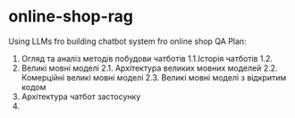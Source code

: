 # online-shop-rag
Using LLMs fro building chatbot system fro online shop QA
Plan:
1. Огляд та аналіз методів побудови чатботів
  1.1.Історія чатботів
  1.2.
2. Великі мовні моделі
  2.1. Архітектура великих мовних моделей
  2.2. Комерційні великі мовні моделі
  2.3. Великі мовні моделі з відкритим кодом
3. Архітектура чатбот застосунку
  4.      

